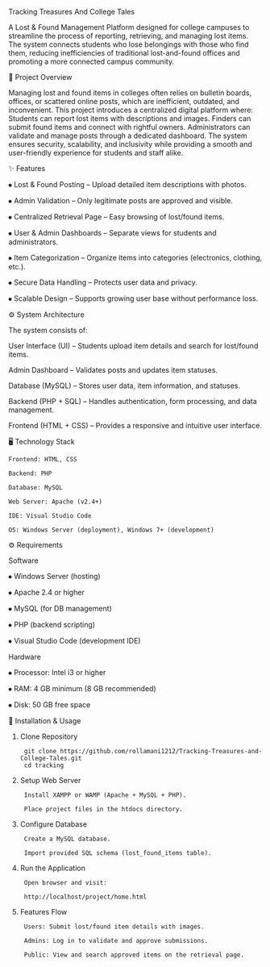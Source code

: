 Tracking Treasures And College Tales

A Lost & Found Management Platform designed for college campuses to streamline the process of reporting, retrieving, and managing lost items. The system connects students who lose belongings with those who find them, reducing inefficiencies of traditional lost-and-found offices and promoting a more connected campus community.

📖 Project Overview

Managing lost and found items in colleges often relies on bulletin boards, offices, or scattered online posts, which are inefficient, outdated, and inconvenient. This project introduces a centralized digital platform where:
Students can report lost items with descriptions and images.
Finders can submit found items and connect with rightful owners.
Administrators can validate and manage posts through a dedicated dashboard.
The system ensures security, scalability, and inclusivity while providing a smooth and user-friendly experience for students and staff alike.

✨ Features

⦁	Lost & Found Posting – Upload detailed item descriptions with photos.

⦁	Admin Validation – Only legitimate posts are approved and visible.

⦁	Centralized Retrieval Page – Easy browsing of lost/found items.

⦁	User & Admin Dashboards – Separate views for students and administrators.

⦁	Item Categorization – Organize items into categories (electronics, clothing, etc.).

⦁	Secure Data Handling – Protects user data and privacy.

⦁	Scalable Design – Supports growing user base without performance loss.

⚙️ System Architecture

The system consists of:

User Interface (UI) – Students upload item details and search for lost/found items.

Admin Dashboard – Validates posts and updates item statuses.

Database (MySQL) – Stores user data, item information, and statuses.

Backend (PHP + SQL) – Handles authentication, form processing, and data management.

Frontend (HTML + CSS) – Provides a responsive and intuitive user interface.

🖥️ Technology Stack

    Frontend: HTML, CSS
    
    Backend: PHP
    
    Database: MySQL
    
    Web Server: Apache (v2.4+)
    
    IDE: Visual Studio Code
    
    OS: Windows Server (deployment), Windows 7+ (development)

⚙️ Requirements

Software

⦁	Windows Server (hosting)

⦁	Apache 2.4 or higher

⦁	MySQL (for DB management)

⦁	PHP (backend scripting)

⦁	Visual Studio Code (development IDE)

Hardware

⦁	Processor: Intel i3 or higher

⦁	RAM: 4 GB minimum (8 GB recommended)

⦁	Disk: 50 GB free space

🚀 Installation & Usage
1. Clone Repository
   
		git clone https://github.com/rollamani1212/Tracking-Treasures-and-College-Tales.git
		cd tracking

3. Setup Web Server

		Install XAMPP or WAMP (Apache + MySQL + PHP).

		Place project files in the htdocs directory.

4. Configure Database

		Create a MySQL database.

		Import provided SQL schema (lost_found_items table).

5. Run the Application

		Open browser and visit:

		http://localhost/project/home.html

6. Features Flow

		Users: Submit lost/found item details with images.

		Admins: Log in to validate and approve submissions.

		Public: View and search approved items on the retrieval page.
